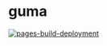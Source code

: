 # guma
[![pages-build-deployment](https://github.com/pdrodavi/guma/actions/workflows/pages/pages-build-deployment/badge.svg?branch=main)](https://github.com/pdrodavi/guma/actions/workflows/pages/pages-build-deployment)

